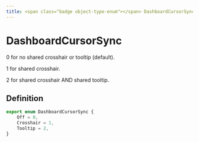 ```yaml
---
title: <span class="badge object-type-enum"></span> DashboardCursorSync
---
```

# <span class="badge object-type-enum"></span> DashboardCursorSync

0 for no shared crosshair or tooltip (default).

1 for shared crosshair.

2 for shared crosshair AND shared tooltip.

## Definition

```typescript
export enum DashboardCursorSync {
	Off = 0,
	Crosshair = 1,
	Tooltip = 2,
}

```
